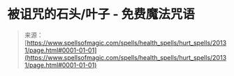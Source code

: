 <!--yml

分类: 未分类

日期：2024年06月12日 19:02:42

-->

# 被诅咒的石头/叶子 - 免费魔法咒语

> 来源：[https://www.spellsofmagic.com/spells/health_spells/hurt_spells/20131/page.html#0001-01-01](https://www.spellsofmagic.com/spells/health_spells/hurt_spells/20131/page.html#0001-01-01)

